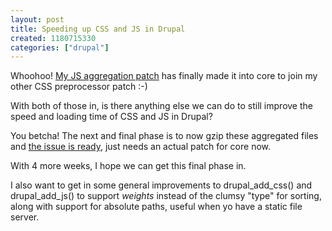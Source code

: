 ```yaml
--- 
layout: post
title: Speeding up CSS and JS in Drupal
created: 1180715330
categories: ["drupal"]
---
```

Whoohoo! <a href="http://drupal.org/node/119441">My JS aggregation patch</a> has finally made it into core to join my other CSS preprocessor patch :-)

With both of those in, is there anything else we can do to still improve the speed and loading time of CSS and JS in Drupal?

You betcha! The next and final phase is to now gzip these aggregated files and <a href="http://drupal.org/node/101227">the issue is ready</a>, just needs an actual patch for core now.

With 4 more weeks, I hope we can get this final phase in.

I also want to get in some general improvements to drupal_add_css() and drupal_add_js() to support *weights* instead of the clumsy "type" for sorting, along with support for absolute paths, useful when yo have a static file server.
